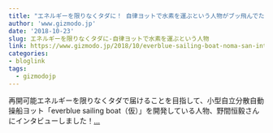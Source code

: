 ```yaml
---
title: "エネルギーを限りなくタダに！ 自律ヨットで水素を運ぶという人物がブッ飛んでた"
author: 'www.gizmodo.jp'
date: '2018-10-23'
slug: エネルギーを限りなくタダに-自律ヨットで水素を運ぶという人物
link: https://www.gizmodo.jp/2018/10/everblue-sailing-boat-noma-san-interview.html
categories:
- bloglink
tags:
  - gizmodojp
---
```


再開可能エネルギーを限りなくタダで届けることを目指して、小型自立分散自動操船ヨット「everblue sailing boat（仮）」を開発している人物、野間恒毅さんにインタビューしました！[... <i class="fas fa-external-link-alt"></i>](https://www.gizmodo.jp/2018/10/everblue-sailing-boat-noma-san-interview.html)

